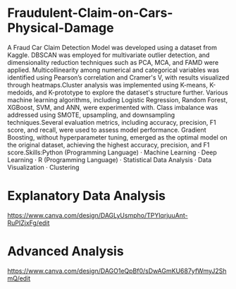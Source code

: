 # Fraudulent-Claim-on-Cars-Physical-Damage
 A Fraud Car Claim Detection Model was developed using a dataset from Kaggle. DBSCAN was employed for multivariate outlier detection, and dimensionality reduction techniques such as PCA, MCA, and FAMD were applied. Multicollinearity among numerical and categorical variables was identified using Pearson’s correlation and Cramer's V, with results visualized through heatmaps.Cluster analysis was implemented using K-means, K-medoids, and K-prototype to explore the dataset's structure further. Various machine learning algorithms, including Logistic Regression, Random Forest, XGBoost, SVM, and ANN, were experimented with. Class imbalance was addressed using SMOTE, upsampling, and downsampling techniques.Several evaluation metrics, including accuracy, precision, F1 score, and recall, were used to assess model performance. Gradient Boosting, without hyperparameter tuning, emerged as the optimal model on the original dataset, achieving the highest accuracy, precision, and F1 score.Skills:Python (Programming Language) · Machine Learning · Deep Learning · R (Programming Language) · Statistical Data Analysis · Data Visualization · Clustering

# Explanatory Data Analysis
https://www.canva.com/design/DAGLyUsmpho/TPYlqrjuuAnt-RuPIZjxFg/edit

# Advanced Analysis
https://www.canva.com/design/DAGO1eQpBf0/sDwAGmKU687yfWmyJ2ShmQ/edit

